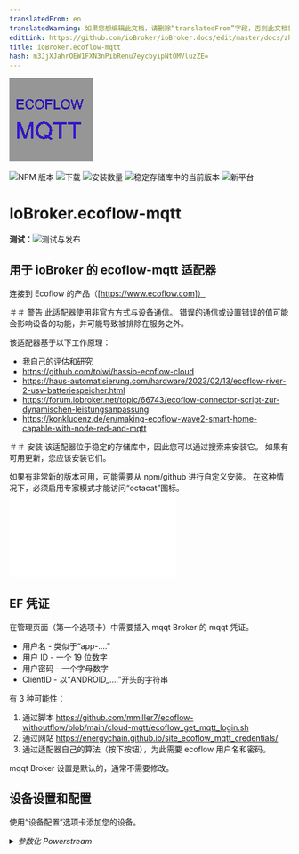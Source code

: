 ```yaml
---
translatedFrom: en
translatedWarning: 如果您想编辑此文档，请删除“translatedFrom”字段，否则此文档将再次自动翻译
editLink: https://github.com/ioBroker/ioBroker.docs/edit/master/docs/zh-cn/adapterref/iobroker.ecoflow-mqtt/README.md
title: ioBroker.ecoflow-mqtt
hash: m3JjXJahrOEW1FXN3nPibRenu7eycbyipNtOMVluzZE=
---
```

![标识](../../../en/adapterref/iobroker.ecoflow-mqtt/admin/ecoflow-mqtt.png)

![NPM 版本](https://img.shields.io/npm/v/iobroker.ecoflow-mqtt.svg)
![下载](https://img.shields.io/npm/dm/iobroker.ecoflow-mqtt.svg)
![安装数量](https://iobroker.live/badges/ecoflow-mqtt-installed.svg)
![稳定存储库中的当前版本](https://iobroker.live/badges/ecoflow-mqtt-stable.svg)
![新平台](https://nodei.co/npm/iobroker.ecoflow-mqtt.png?downloads=true)

# IoBroker.ecoflow-mqtt
**测试：**![测试与发布](https://github.com/foxthefox/ioBroker.ecoflow-mqtt/workflows/Test%20and%20Release/badge.svg)

## 用于 ioBroker 的 ecoflow-mqtt 适配器
连接到 Ecoflow 的产品（[https://www.ecoflow.com]）

＃＃ 警告
此适配器使用非官方方式与设备通信。
错误的通信或设置错误的值可能会影响设备的功能，并可能导致被排除在服务之外。

该适配器基于以下工作原理：

* 我自己的评估和研究
* https://github.com/tolwi/hassio-ecoflow-cloud
* https://haus-automatisierung.com/hardware/2023/02/13/ecoflow-river-2-usv-batteriespeicher.html
* https://forum.iobroker.net/topic/66743/ecoflow-connector-script-zur-dynamischen-leistungsanpassung
* https://konkludenz.de/en/making-ecoflow-wave2-smart-home-capable-with-node-red-and-mqtt

＃＃ 安装
该适配器位于稳定的存储库中，因此您可以通过搜索来安装它。
如果有可用更新，您应该安装它们。

如果有非常新的版本可用，可能需要从 npm/github 进行自定义安装。
在这种情况下，必须启用专家模式才能访问“octacat”图标。
![更多细节](../../../en/adapterref/iobroker.ecoflow-mqtt/doc/en/installation.md)

## EF 凭证
在管理页面（第一个选项卡）中需要插入 mqqt Broker 的 mqqt 凭证。

* 用户名 - 类似于“app-....”
* 用户 ID - 一个 19 位数字
* 用户密码 - 一个字母数字
* ClientID - 以“ANDROID_....”开头的字符串

有 3 种可能性：

1. 通过脚本 https://github.com/mmiller7/ecoflow-withoutflow/blob/main/cloud-mqtt/ecoflow_get_mqtt_login.sh
2. 通过网站 https://energychain.github.io/site_ecoflow_mqtt_credentials/
3. 通过适配器自己的算法（按下按钮），为此需要 ecoflow 用户名和密码。

mqqt Broker 设置是默认的，通常不需要修改。

## 设备设置和配置
使用“设备配置”选项卡添加您的设备。

<details><summary><i>参数化 Powerstream</i></summary><p>

* 添加新行
* 设置 Powerstream 的设备 ID，如应用程序中所示，例如“HW51....”
* 给它一个名字
* 选择版本（600W 或 800W）

</p></详情>

<details><summary><i>参数化 Powerstation</i></summary><p>

* 添加新行
* 设置 Powerstation 的设备 ID，如应用程序中所示，字符串因设备类型而异
* 给它一个名字
* 选择设备类型
* 如果连接了附加电池组，请检查其连接的端口号

</p></详情>

<details><summary><i>智能插头参数化</i></summary><p>

* 添加新行
* 设置智能插头的设备 ID，如应用程序中所示，例如“HW52....”
* 给它一个名字
* 将类型设置为“插头”

</p></详情>

<details><summary><i>参数化 Shelly</i></summary><p>

* 添加新行
* 设置 Shelly 的设备 ID，如应用程序中所示，请注意该 ID 与 Shelly 设备本身不同
* 给它一个名字
* 将类型设置为“Shelly3EM”

</p></详情>

<details><summary><i>参数化生成器</i></summary><p>

* 添加新行
* 设置发电机的设备 ID，如应用程序中所示，例如“DGEB....”
* 给它一个名字
* 将类型设置为“生成器”

</p></详情>

<details><summary><i>智能家居面板参数化</i></summary><p>

* 添加新行
* 设置发电机的设备 ID，如应用程序中所示，例如“SP10....”
* 给它一个名字
* 将类型设置为“SHP”或“SHP2”

</p></详情>

<details><summary><i>参数化电源套件和集线器</i></summary><p>

* 添加新行
* 设置电源套件的设备 ID，如应用程序中所示，例如“M10....”
* 给它一个名字
* 将类型设置为“Power Kit BP2000”或“Power Kit BP5000”
* 如果连接了第二块或第三块电池，则检查它是作为从属设备 1 还是从属设备 2

</p></详情>

<details><summary><i>参数化 Power Ocean DC 拟合</i></summary><p>

* 添加新行
* 设置发电机的设备 ID，如应用程序中所示，例如“HJ31....”
* 给它一个名字
* 将类型设置为“Power Ocean”
* 如果连接了第二块或第三块电池，则检查它是作为从属设备 1 还是从属设备 2

</p></详情>

<details><summary><i>参数化波形</i></summary><p>

* 添加新行
* 设置智能插头的设备 ID，如应用程序中所示，例如“KT21ZCH...”
* 给它一个名字
* 将类型设置为“Wave2”

</p></详情>

<details><summary><i>冰川参数化</i></summary><p>

* 添加新行
* 设置智能插头的设备 ID，如应用程序中所示，例如“BX11ZCB...”
* 给它一个名字
* 将类型设置为“冰川”

</p></详情>

使用“Homeassistant”选项卡设置与 HA 的 MQTT 连接

<details><summary><i>参数化 Homeassistant 连接器</i></summary><p>

* 启用服务
* 设置 HA 的 MQTT Broker 的用户设置
* 设置HA的MQTT Broker连接参数
* 如果需要，选择调试设置

HA端修改：

* 适配器使用 HA 中的发现功能，不需要在 HA 中配置数据点。
* MQTT 附加组件...

</p></详情>

## 更新适配器
通常，在旧版本之上安装下一个版本就足够了。在某些情况下（例如 1.0.0），可能需要清除整个对象树。
如果数据点相关值发生变化，例如范围的最小值或最大值，则必须：

- 停止适配器
- 删除了相关数据点
- 启动适配器

此后，新的范围被接管。

## IoBroker 适配器功能
* 定义的设备通过 mqtt 连接到适配器
* 适配器过滤设备的传入消息。只有改变的值才会被内部存储
* 如果应用程序在某种条件下阻止调整，则在已知的情况下会复制（例如，当电池电量低于最低值时，逆变器会打开，您可以在日志中看到警告）
* 并非所有事情都是已知的，因此状态解释的信息可能不确定，这主要用尾随的“？”标记。

### 数据点设置更新备注（最小值、最大值、单位……）
如果在新版本的适配器中更改了数据点的设置（例如名称、单位、最大值），则更改只有在您执行以下操作后才会生效：

- 停止适配器实例
- 删除相应的数据点或适配器实例的整个对象结构
- 启动适配器实例

在启动期间会创建数据点，但如果存在则不会更改。

### 警告/错误的备注
适配器中的某些事件被标记为警告或错误，以便在日志级别处于信息模式时显示在日志中。
这不一定是故障或适配器不工作的指示，它更像是非预期行为的标志。原因可能不在适配器本身，但会引起注意。

## HA 连接器/网关
* HA 中的 MQTT 发现功能可实现优雅的信息交换方式
* 当 MQTT 代理已在 HA 中运行时，MQTT 发现功能可能无法激活，需要在重新配置 MQTT 服务时启用它
* 每次启动 iobroker 适配器时，所有发现对象都会传输到 HA（即使它们应该保留在 HA 中）
* iobroker 适配器过滤设备的传入消息。只有改变的值才会在内部存储并传输到 HA。
* 如果设备数据更新未设置某个值，则该值将在 HA 中显示为未知
* 如果设备可访问，则可用性将显示在设备连接中，这将继承到“子设备”（不可用性以相同的方式处理）

### 功能注释
* 由于信息更新和命令传输的异步性，有时可能会出现竞争条件。因此，可以观察到命令开关及其在保持之前来回切换的过程。
* iobroker 可能无法正确识别 HA 的重启，因此需要手动重启适配器（WIP）

## 使用数据点实现设备和结构
对设备数据的一些解释

* 数字 -> 具有数值的数据点
* 级别 -> 具有数值的可调整数据点，有时也具有数字表示的选择
* 开关 -> 可调整数据点布尔值
* 诊断 -> 布尔或多状态数据点转换为文本
* 字符串 -> 数据点仅为文本
* 数组 -> 带有数组的数据点
* 值到文本的转换可能会使用未经验证的文本（欢迎反馈），这在文本末尾以“？”表示

### 发电站
[里弗马克斯](./doc/devices/rivermax.md)

[河专业](./doc/devices/riverpro.md)

[德尔塔迷你](./doc/devices/deltamini.md)

[三角洲](./doc/devices/delta.md)

[达美航空](./doc/devices/deltamax.md)

[達達貿易](./doc/devices/deltapro.md)

[河流 2 最大](./doc/devices/river2max.md)

[河流 2 临](./doc/devices/river2pro.md)

[達美航空 2](./doc/devices/delta2.md)

[达美航空 2 Max](./doc/devices/delta2max.md)

[德尔塔专业版](./doc/devices/deltaproultra.md)

### 智能家居面板
[智能家居面板](./doc/devices/panel.md)

[智能家居面板2](./doc/devices/panel2.md)

### 电源套件和集线器
[电源套件](./doc/devices/powerkit.md)

### 动力海洋
[力洋](./doc/devices/powerocean.md)

### 生成器
[发电机](./doc/devices/generator.md)

双燃料发电机不可用，但如果有数据则可以实施。

### 电力流
[动力流](./doc/devices/pstream600.md)

还实现了 800W 版本，唯一的区别是最大功率为 800W。
供电优先级 -> 0/false = 优先电网供电；-> 1/true = 优先电池供电（充电）

### 智能插头
[智能插头](./doc/devices/plug.md)

### Shelly 设备
[Shelly3EM](./doc/devices/shelly3em.md)

### Wave 2 空调
[Wave2](./doc/devices/wave2.md)

波浪不可用，如果有数据，则可以实现。

### 冰川冰箱
[冰川](./doc/devices/glacier.md)

### 交流发电机
[交流发电机](./doc/devices/alternator.md)

### 不支持的设备
为了调试目的，创建了此部分，请选择设备（delta pro3、delta3、delta3 plus）并将序列号放在添加的行中，预计未知设备正在使用 protobuf，它会在日志中创建 [PROTOBUF unknown] 消息，它们包含原始十六进制电报

待办事项
* 检查命令中被遗忘的边界条件（抑制命令，或者附加值）
* 如果需要倒车，请检查蜂鸣命令
* SlaveBattery DM，输出功率乘以 10
* 更多 SHP 值的 getCmds

## 免责声明
此开源软件与 Ecoflow 公司没有任何关联或认可。
使用该软件的风险由您自行承担，对于使用该软件可能产生的任何潜在损害或问题，我不承担任何责任。重要的是要注意，使用此开源软件不会得到 Ecoflow 公司的直接支持或保证。

## Changelog

### 1.1.1
* (foxthefox) changed code structure
* (foxthefox) initial population of BPInfo2/3 to HA

### 1.1.0 (npm)
* (foxthefox) added a preliminary version of alternator (no cmd, non final state names)
* (foxthefox) added a config possibility for unsupported devices for capturing the transmitted telegrams
* (foxthefox) #168 changed SHP2 masterIncreInfo.gridSta '0': 'Grid volt. not detected', '1': 'Grid OK'
* (foxthefox) #173 DPU added additional battery selection
* (foxthefox) #174 SHP2 added in ProtoTime the wattInfoChWatt, wattInfoAllHallWatt
* (foxthefox) #174 SHP2 added channel values of power and current in loadPower/loadCurrent including the sum of the values
* (foxthefox) #167 DELTA2/2Max pd.dsgPowerAC and pd.dsgPowerDC (type from 'power' to 'energy')

### 1.0.5 (npm)
* (foxthefox) mppt.outWatts 500 -> 600; inverter_heartbeat.invOutputWatts 800 -> 810
* (foxthefox) update of Readme (adapter now in stable)
* (foxthefox) changes for responsive design #160

### 1.0.4 (npm)
* (foxthefox) some more protobuf decoding for power ocean (ev pulse portion)
* (foxthefox) correction for powerkit telegram reception #99
* (foxthefox) corrected/imroved powerkit datapoints

### 1.0.3 (npm)
* (foxthefox) watth16/17/18 upper range 10kWh
* (foxthefox) 'Backup reserve' option added for D2M #137
* (foxthefox) preparations for DeltaPro3 decode

### 1.0.2 (npm)
* (foxthefox) correction of SHP commands (#130)

### 1.0.1 (npm)
* (foxthefox) correction to level commands (not recognized when appendix level.xxx)
* (foxthefox) "this." for timer functions
* (foxthefox) corrected some debug functions
* (foxthefox) min js-controller = 5.0.12

### 1.0.0 (npm) BREAKING
* (foxthefox) correction of state roles (requires deletion of ecoflow objecttree!)
* (foxthefox) deletion of InverterHeartbeat2 of power stream, since latest FW does not deliver this telegram anymore (most likely part of the larger inverter_heartbeat)
* (foxthefox) some multiplication and max settings for SHP and Power Ocean corrected, 


### 0.0.42 (npm)
* (foxthefox) correction SHP command
* (foxthefox) new data point power ocean, range min corrections
* (foxthefox) shelly3em model definition
* (foxthefox) IOB checker corrections

### 0.0.41 (npm)
* (foxthefox) correction in Compare function

### 0.0.40 (npm)
* (foxthefox) IOB checker corrections

### 0.0.39 (npm)
* (foxthefox) update devDeps
* (foxthefox) eslint upgrade and corrections

### 0.0.38 (npm)
* (foxthefox) additional datapoints for power ocean
* (foxthefox) corrections for upper limit on power ocean data points

### 0.0.37 (npm)
* (foxthefox) corrections for HA discovery of PowerOcean/SHP2/PowerKit

### 0.0.36 (npm)
* (foxthefox) correction bmsMaster.cellVol/cellTemp as array for DeltaPro
* (foxthefox) correction for transfer of values derived from protobuf to HA
* (foxthefox) enhanced to device specific logging

### 0.0.35 (npm)
* (foxthefox) unified detail debug settings, device specific debugging (new checkbox in device config)

### 0.0.34 (npm)
* (foxthefox) first implementation for power ocean kit
* (foxthefox) first implementation for smart home panel 2
* (foxthefox) new values watth16/17/18 for powerstream
* (foxthefox) deltapro max values mmpt.inAmp, mpptTemp
* (foxthefox) fixed updates to info.reconnects
* (foxthefox) fixed #90 cfgAcEnabled on river2max
* (foxthefox) logging enhancements

### 0.0.33 (npm)
* (foxthefox) added Power Kit
* (foxthefox) added new object ratedPower as command for powerstream 

### 0.0.32 (npm)
* (foxthefox) added Shelly3EM reporting (cloud to cloud connection to be setup in EF App)

### 0.0.31 (npm)
* (foxthefox) optimization EF MQTT reconnect
* (foxthefox) initial update slave battery to HA
* (foxthefox) online status from latestQuotas
* (foxthefox) adapter config merge all device tabs into one (to overcome the problem that on tablets the last tab is not reachable), size adjustment
* (foxthefox) correction for deltapro at xt60ChgType
* (foxthefox) correction for river2max commands

### 0.0.30 (npm)
* (foxthefox) correction for River2Pro/Max cmd dcChgCurrent
* (foxthefox) correction for Delta2 cmd dcChgCurrent/pv2DcChgCurrent
* (foxthefox) correction for slave battery transfer to HA

### 0.0.29 (npm)
* (foxthefox) new objects for wave2
* (foxthefox) device emulation
* (foxthefox) mppt max value corrections

### 0.0.28 (npm)
* (foxthefox) fix value normalization (DP,wave2,glacier)
* (foxthefox) set actions initially to false to avoid null
* (foxthefox) fix latestQuotas for glacier/wave2
* (foxthefox) enhance logging

### 0.0.27 (npm)
* (foxthefox) fixed issues with additional battery and homeassistant transfer
* (foxthefox) bmsMaster Delta Pro new points (maxVolDiff,mosState,cellSeriesNum,cellNtcNum)
* (foxthefox) fix issue with SHP heartbeat.errorCodes

### 0.0.26 (npm)
* (foxthefox) bmasMaster.amp max = 50
* (foxthefox) corrections SHP

### 0.0.25 (npm)
* (foxthefox) new datapoints for DeltaPro

### 0.0.24 (npm)
* (foxthefox) SHP incomming data processing

### 0.0.23 (npm)
* (foxthefox) correction to latestQuotas (shift from info to action)
* (foxthefox) X_Unknown_15 range max 1000
* (foxthefox) new debug button for devices with protobuf msg

### 0.0.22 (npm)
* (foxthefox) Homeassistant Connector/Gateway
* (foxthefox) added Generator (indication only, no knowledge on commands)
* (foxthefox) added Delta Pro Ultra
* (foxthefox) added Smart Home Panel
* (foxthefox) latestQuotas/getTimeTaskConfig moved from info to action
* (foxthefox) uptime no max boundary
* (foxthefox) several adjustable values which represent a mode or predefined set of settings are now using "states" definition (IOB)
* (foxthefox) changed factor for pd/usb1Watts, usb2Watts, qcUsb1Watts, qcUsb2Watts
* (foxthefox) info for offline/online status with EF cloud
* (foxthefox) correction for protobuf cmds (dataLen)
* (foxthefox) some strings are now diagnostic
* (foxthefox) X_unknown_15/17/34 are now numbers
* (foxthefox) skip telegrams where openBmsIdx=0, bqSysStatReg=0
* (foxthefox) deltapro mppt value changes (inWatts/outWatts max=1600, mult= 0.001)
* (foxthefox) deltapro new values bmsMaster.diffSoc, bmsMaster.packSn


### 0.0.21 (npm)
* (foxthefox) more debug on connection
* (foxthefox) new datapoints for wave2
* (foxthefox) deleted max on duration values
* (foxthefox) moved several datapoints from number/string to arrays (mainly wave2/glacier)
* (foxthefox) moved datapoints from string to arrays (bms*.hwVersion, bms*.hwEdition, bms*.cellVol, bms*.cellTemp, pd.bmsKitState)
* (foxthefox) plug switch "dynWattEnable" which includes plug for dynamic watts of powerstream

### 0.0.20 (npm)
* (foxthefox) first additional integration tests
* (foxthefox) corrections in data model
* (foxthefox) new datapoints for glacier
* (foxthefox) new button in config for 'debug quotas' (retrieving data for all JSON-devices and displaying it)

### 0.0.19 (npm)
* (foxthefox) better error handling of incomplete messages from pstream
* (foxthefox) added indication of time tasks
* (foxthefox) cleanup pstream/plugs creation (both are protobuf)
* (foxthefox) further refactoring of code -> devices must be again defined !
* (foxthefox) differentiation between actual energy values and historical
* (foxthefox) getAllTaskCfg for powerstations in structure info
* (foxthefox) initial lastQuotas after adapter start for powerstream and plug
* (foxthefox) interpreted unknown values have now clear names
* (foxthefox) cyclic latestQuotas call instead of forced disconnect and reconnect (reconnects value only for checking, if stays with 0/null adapter has still mqtt telegrams)
* (foxthefox) new data points for deltamax
* (foxthefox) corrected pstream value changes to 0 (numbers), pdata must be omitted

### 0.0.18 (npm)
* (foxthefox) correction of wrong version number io io-package.json

### 0.0.17
* (foxthefox) added ems objects for River2Pro
* (foxthefox) more logging to pstream decode
* (foxthefox) spelling correction for latestQuotas 

### 0.0.16
* (foxthefox) correction for array of devices, cause of "loosing" power stations

### 0.0.15
* (foxthefox) new implementation of Wave 2 Air conditioner
* (foxthefox) new implementation of Glacier refrigerator
* (foxthefox) correction of factors for delta2/delta2max/river2pro/river2max (mppt.?Vol, mppt.?Amp, mppt.?Watts)
* (foxthefox) some shifting from string to diagnostics
* (foxthefox) some updates to max values
* (foxthefox) delta2/delta2max pd.chgPowerAC and pd.chgPowerDC changed from power to energy 
* (foxthefox) correction of plug_heartbeat values, protobuf shifts from snake_case to camelCase

### 0.0.14
* (foxthefox) new implementation of River 2 Pro, River 2 Max, River Pro, River Max
* (foxthefox) new feature get "lastQuotas"
* (foxthefox) recfactoring of protobuf encoding
* (foxthefox) watth5=daily energy plug, watth6=on time plug
* (foxthefox) plug_heartbeat new values unknown16...19

### 0.0.13
* (foxthefox) correction for changing of factors for pstations
* (foxthefox) watth5 for plugs
* (foxthefox) more logging pstream/plug
* (foxthefox) optional detection of no updates from mqtt server -> reconnection

### 0.0.12
* (foxthefox) new command brightness for plugs
* (foxthefox) correction of factors for plugs
* (foxthefox) powerstream bpType with value as texts
* (foxthefox) DELTA 2 factors corrected (mppt.inVol, mppt.inAmp,mppt.carOutAmp, mppt.carOutVol)
* (foxthefox) naming of watth1...8 (except 5)

### 0.0.11
* (foxthefox) correction this.pstreamStatesDict to cope with pstream and plug

### 0.0.10
* (foxthefox) unknown pstream message debug possibility
* (foxthefox) inv.outTemp max=90°C, inverter_heartbeat.pv1/2inputWatts max=600W
* (foxthefox) new function -> smart plugs

### 0.0.9
* (foxthefox) final version of credential creation, at least 6.12.3 for admin required
* (foxthefox) pd.wattsInSum max=4000W, pd.wattsOutSum max=4000W
* (foxthefox) unknwon59 -> batChargingTime, battMin -> batDischargingTime
* (foxthefox) processing multiple messages in one datagram 

### 0.0.8
* (foxthefox) Delta2Max mppt.outVol mult=0.001 instead 0.1
* (foxthefox) handling additional battery for Delta2Max
* (foxthefox) pd.dsgPowerAC -> mult 0.001 Delta2Max
* (foxthefox) pd.chgPowerAC -> mult 0.001 Delta2Max
* (foxthefox) inv.acChgRatedPower -> max 4000W
* (foxthefox) inv.FastChgWatts -> max 2400W
* (foxthefox) chgwatts Delta 2 -> min 50W

### 0.0.7
* (foxthefox) jsonUI wrong attr for additional battery corrected

### 0.0.6
* (foxthefox) device doc
* (foxthefox) cfgDcChgCurrent/pv2DcChgCurrent changed back to start at 4A

### 0.0.5
* (foxthefox) cfgDcChgCurrent/pv2DcChgCurrent again with min=0, seems that there comes 0 at a certein telegram and causing warning
* (foxthefox) energy values (yield per day) for powerstream

### 0.0.4
* (foxthefox) new switch inverter_heartbeat.feedPriority (handling the excessive solar energy when battery is full)

### 0.0.3
* (foxthefox) requirement for admin 6.12.2 -> 6.12.0
* (foxthefox) iverter_heartbeat pv1InputCur, pv2InputCur factor corrected now 0.1
* (foxthefox) ems.chgAmp factor 0.0001 ( seemed too high by factor 10 )
* (foxthefox) bmsMaster.tagChgAmp factor 0.0001 ( seemed too high by factor 10 )
* (foxthefox) delta2max command for cfgDcChgCurrent/pv2DcChgCurrent changed
* (foxthefox) ensuring that commanded bppowerSoc value is always minimum 5% higher than the ems.minDsgSoc, also putting actual minDsgSoc into the command

### 0.0.2
* (foxthefox) pv2DcChgCurrent as level in delta2max
* (foxthefox) *pv2DcChgCurrent with range 4-8 and step 2
* (foxthefox) chgPauseFlag as switch in delta2max

### 0.0.1 (npm)
* (foxthefox) initial release

## License
MIT License

Copyright (c) 2023-2025 foxthefox <foxthefox@wysiwis.net>

Permission is hereby granted, free of charge, to any person obtaining a copy
of this software and associated documentation files (the "Software"), to deal
in the Software without restriction, including without limitation the rights
to use, copy, modify, merge, publish, distribute, sublicense, and/or sell
copies of the Software, and to permit persons to whom the Software is
furnished to do so, subject to the following conditions:

The above copyright notice and this permission notice shall be included in all
copies or substantial portions of the Software.

THE SOFTWARE IS PROVIDED "AS IS", WITHOUT WARRANTY OF ANY KIND, EXPRESS OR
IMPLIED, INCLUDING BUT NOT LIMITED TO THE WARRANTIES OF MERCHANTABILITY,
FITNESS FOR A PARTICULAR PURPOSE AND NONINFRINGEMENT. IN NO EVENT SHALL THE
AUTHORS OR COPYRIGHT HOLDERS BE LIABLE FOR ANY CLAIM, DAMAGES OR OTHER
LIABILITY, WHETHER IN AN ACTION OF CONTRACT, TORT OR OTHERWISE, ARISING FROM,
OUT OF OR IN CONNECTION WITH THE SOFTWARE OR THE USE OR OTHER DEALINGS IN THE
SOFTWARE.